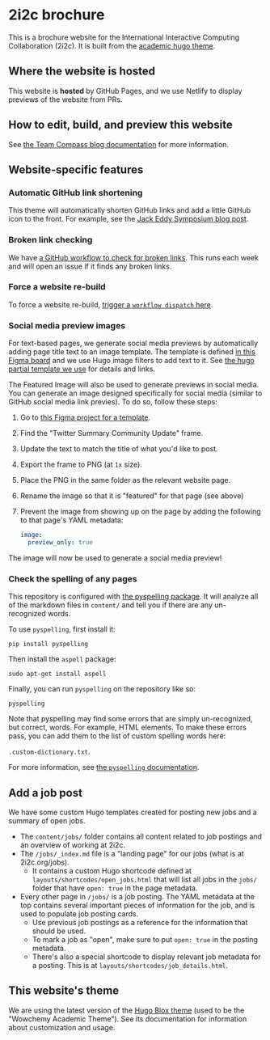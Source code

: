 # 2i2c brochure

This is a brochure website for the International Interactive Computing Collaboration (2i2c).
It is built from the [academic hugo theme](https://github.com/HugoBlox).

## Where the website is hosted

This website is **hosted** by GitHub Pages, and we use Netlify to display previews of the website from PRs.

## How to edit, build, and preview this website

See [the Team Compass blog documentation](https://compass.2i2c.org/communication/blog/) for more information.

## Website-specific features

### Automatic GitHub link shortening

This theme will automatically shorten GitHub links and add a little GitHub icon to the front. For example, see the [Jack Eddy Symposium blog post](https://2i2c.org/blog/2022/eddy-symposium-report/).

### Broken link checking

We have [a GitHub workflow to check for broken links](.github/workflows/linkcheck.yml).
This runs each week and will open an issue if it finds any broken links.

### Force a website re-build

To force a website re-build, [trigger a `workflow dispatch` here](https://github.com/2i2c-org/2i2c-org.github.io/actions/workflows/linkcheck.yml).


### Social media preview images

For text-based pages, we generate social media previews by automatically adding page title text to an image template.
The template is defined [in this Figma board](https://www.figma.com/file/EYFRCag2gfYGdEZGFrXgzv/2i2c-Logos?node-id=1101%3A2&t=KjO3JB6Jx4dRnGfa-0) and we use Hugo image filters to add text to it.
See [the hugo partial template we use](layouts/partials/ogimage.html) for details and links.

The Featured Image will also be used to generate previews in social media.
You can generate an image designed specifically for social media (similar to GitHub social media link previes).
To do so, follow these steps:

1. Go to [this Figma project for a template](https://www.figma.com/file/EYFRCag2gfYGdEZGFrXgzv/2i2c-Logos?node-id=117%3A67).
2. Find the "Twitter Summary Community Update" frame.
3. Update the text to match the title of what you'd like to post.
4. Export the frame to PNG (at `1x` size).
5. Place the PNG in the same folder as the relevant website page.
6. Rename the image so that it is "featured" for that page (see above)
7. Prevent the image from showing up on the page by adding the following to that page's YAML metadata:

   ```yaml
   image:
     preview_only: true
   ```

The image will now be used to generate a social media preview!

### Check the spelling of any pages

This repository is configured with [the pyspelling package](https://facelessuser.github.io/pyspelling/). It will analyze all of the markdown files in `content/` and tell you if there are any un-recognized words.

To use `pyspelling`, first install it:

```
pip install pyspelling
```

Then install the `aspell` package:

```
sudo apt-get install aspell
```

Finally, you can run `pyspelling` on the repository like so:

```
pyspelling
```

Note that pyspelling may find some errors that are simply un-recognized, but correct, words. For example, HTML elements. To make these errors pass, you can add them to the list of custom spelling words here:

`.custom-dictionary.txt`.

For more information, see [the `pyspelling` documentation](https://facelessuser.github.io/pyspelling/).

## Add a job post

We have some custom Hugo templates created for posting new jobs and a summary of open jobs.

- The `content/jobs/` folder contains all content related to job postings and an overview of working at 2i2c.
- The `/jobs/_index.md` file is a "landing page" for our jobs (what is at 2i2c.org/jobs).
  - It contains a custom Hugo shortcode defined at `layouts/shortcodes/open_jobs.html` that will list all jobs in the `jobs/` folder that have `open: true` in the page metadata.
- Every other page in `/jobs/` is a job posting. The YAML metadata at the top contains several important pieces of information for the job, and is used to populate job posting cards.
  - Use previous job postings as a reference for the information that should be used.
  - To mark a job as "open", make sure to put `open: true` in the posting metadata.
  - There's also a special shortcode to display relevant job metadata for a posting. This is at `layouts/shortcodes/job_details.html`.

## This website's theme

We are using the latest version of the [Hugo Blox theme](https://hugoblox.com/docs/) (used to be the "Wowchemy Academic Theme"). See its documentation for information about customization and usage.
